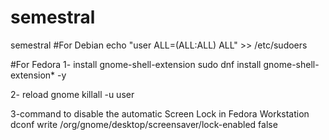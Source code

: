 # semestral
semestral
#For Debian
echo "user ALL=(ALL:ALL) ALL" >> /etc/sudoers

#For Fedora
1- install gnome-shell-extension
sudo dnf install gnome-shell-extension* -y

2- reload gnome
killall -u user

3-command to disable the automatic Screen Lock in Fedora Workstation
dconf write /org/gnome/desktop/screensaver/lock-enabled false